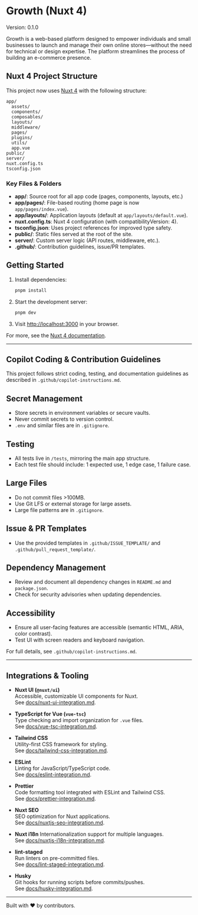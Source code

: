 # Growth (Nuxt 4)

Version: 0.1.0

Growth is a web-based platform designed to empower individuals and small businesses to launch and manage their own online stores—without the need for technical or design expertise. The platform streamlines the process of building an e-commerce presence.

## Nuxt 4 Project Structure

This project now uses [Nuxt 4](https://nuxt.com/) with the following structure:

```plaintext
app/
  assets/
  components/
  composables/
  layouts/
  middleware/
  pages/
  plugins/
  utils/
  app.vue
public/
server/
nuxt.config.ts
tsconfig.json
```

### Key Files & Folders

- **app/**: Source root for all app code (pages, components, layouts, etc.)
- **app/pages/**: File-based routing (home page is now `app/pages/index.vue`).
- **app/layouts/**: Application layouts (default at `app/layouts/default.vue`).
- **nuxt.config.ts**: Nuxt 4 configuration (with compatibilityVersion: 4).
- **tsconfig.json**: Uses project references for improved type safety.
- **public/**: Static files served at the root of the site.
- **server/**: Custom server logic (API routes, middleware, etc.).
- **.github/**: Contribution guidelines, issue/PR templates.

## Getting Started

1. Install dependencies:

   ```sh
   pnpm install
   ```

2. Start the development server:

   ```sh
   pnpm dev
   ```

3. Visit [http://localhost:3000](http://localhost:3000) in your browser.

For more, see the [Nuxt 4 documentation](https://nuxt.com/docs/getting-started/introduction).

---

## Copilot Coding & Contribution Guidelines

This project follows strict coding, testing, and documentation guidelines as described in `.github/copilot-instructions.md`.

## Secret Management

- Store secrets in environment variables or secure vaults.
- Never commit secrets to version control.
- `.env` and similar files are in `.gitignore`.

## Testing

- All tests live in `/tests`, mirroring the main app structure.
- Each test file should include: 1 expected use, 1 edge case, 1 failure case.

## Large Files

- Do not commit files >100MB.
- Use Git LFS or external storage for large assets.
- Large file patterns are in `.gitignore`.

## Issue & PR Templates

- Use the provided templates in `.github/ISSUE_TEMPLATE/` and `.github/pull_request_template/`.

## Dependency Management

- Review and document all dependency changes in `README.md` and `package.json`.
- Check for security advisories when updating dependencies.

## Accessibility

- Ensure all user-facing features are accessible (semantic HTML, ARIA, color contrast).
- Test UI with screen readers and keyboard navigation.

For full details, see `.github/copilot-instructions.md`.

---

## Integrations & Tooling

- **Nuxt UI (`@nuxt/ui`)**  
  Accessible, customizable UI components for Nuxt.  
  See [docs/nuxt-ui-integration.md](docs/nuxt-ui-integration.md).

- **TypeScript for Vue (`vue-tsc`)**  
  Type checking and import organization for `.vue` files.  
  See [docs/vue-tsc-integration.md](docs/vue-tsc-integration.md).

- **Tailwind CSS**  
  Utility-first CSS framework for styling.  
  See [docs/tailwind-css-integration.md](docs/tailwind-css-integration.md).

- **ESLint**  
  Linting for JavaScript/TypeScript code.  
  See [docs/eslint-integration.md](docs/eslint-integration.md).

- **Prettier**  
  Code formatting tool integrated with ESLint and Tailwind CSS.  
  See [docs/prettier-integration.md](docs/prettier-integration.md).

- **Nuxt SEO**  
  SEO optimization for Nuxt applications.  
  See [docs/nuxtjs-seo-integration.md](docs/nuxtjs-seo-integration.md).

- **Nuxt i18n**
  Internationalization support for multiple languages.  
  See [docs/nuxtjs-i18n-integration.md](docs/nuxtjs-i18n-integration.md).

- **lint-staged**  
  Run linters on pre-committed files.  
  See [docs/lint-staged-integration.md](docs/lint-staged-integration.md).

- **Husky**  
  Git hooks for running scripts before commits/pushes.  
  See [docs/husky-integration.md](docs/husky-integration.md).

---

Built with ❤️ by contributors.
